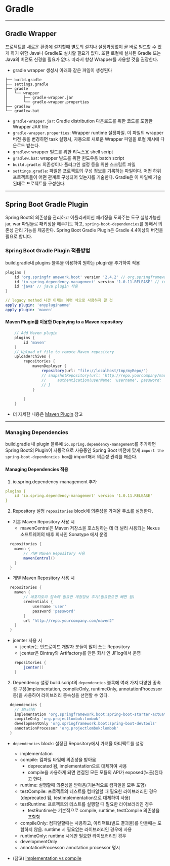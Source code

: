 # Gradle 
 
------- 
## Gradle Wrapper 
프로젝트를 새로운 환경에 설치할때 별도의 설치나 설정과정없이 곧 바로 빌드할 수 있게 하기 위함 
Java나 Gradle도 설치할 필요가 없다. 또한 로컬에 설치된 Gradle 또는 Java의 버전도 신경쓸 필요가 없다. 따라서 항상 Wrapper를 사용할 것을 권장한다. 
* gradle wrapper 생성시 아래와 같은 파일이 생성된다 
``` 
├── build.gradle 
├── settings.gradle 
├── gradle 
│   └── wrapper 
│       ├── gradle-wrapper.jar 
│       └── gradle-wrapper.properties 
├── gradlew 
└── gradlew.bat 
``` 
* `gradle-wrapper.jar`: Gradle distribution 다운로드를 위한 코드를 포함한 Wrapper JAR file 
* `gradle-wrapper.properties`: Wrapper runtime 설정파일. 이 파일의 wrapper 버전 등을 변경하면 task 실행시, 자동으로 새로운 Wrapper 파일을 로컬 캐시에 다운로드 받는다. 
* `gradlew`: wrapper 빌드를 위한 리눅스용 shell script 
* `gradlew.bat`: wrapper 빌드를 위한 윈도우용 batch script 
* `build.gradle`: 의존성이나 플러그인 설정 등을 위한 스크립트 파일 
* `settings.gradle`: 파일은 프로젝트의 구성 정보를 기록하는 파일이다. 어떤 하위프로젝트들이 어떤 관계로 구성되어 있는지를 기술한다. Gradle은 이 파일에 기술된대로 프로젝트를 구성한다. 
 
------- 
## Spring Boot Gradle Plugin 
Spring Boot의 의존성을 관리하고 어플리케이션 패키징을 도와주는 도구 
실행가능한 jar, war 파일들로 패키징을 해주기도 하고, `spring-boot-dependencies`를 통해서 의존성 관리 기능을 제공한다. 
Spring Boot Gradle Plugin은 Gradle 4.4이상의 버전을 필요로 합니다. 
 
### Spring Boot Gradle Plugin 적용방법 
build.gradle내 plugins 블록을 이용하여 원하는 plugin을 추가하여 적용 
```groovy 
plugins { 
	id 'org.springfr amework.boot' version '2.4.2' // org.springframework.boot plugin 적용 
	id 'io.spring.dependency-management' version '1.0.11.RELEASE' // io.spring.dependency-management plugin 적용 
	id 'java' // java plugin 적용 
} 
``` 
```yml 
// legacy method 니깐 이제는 이런 식으로 사용하지 말 것 
apply plugin: 'anypluginanme' 
apply plugin: 'maven' 
``` 
 
#### Maven Plugin를 이용한 Deploying to a Maven repository 
```groovy 
    // Add Maven plugin 
    plugins { 
        id 'maven' 
    } 
    // Upload of file to remote Maven repository 
    uploadArchives { 
        repositories { 
            mavenDeployer { 
                repository(url: "file://localhost/tmp/myRepo/") 
                // snapshotRepository(url: 'http://repo.yourcompany/maven-snapshots/') { 
                //     authentication(userName: 'username', password: 'password') 
                // } 
            } 
             
        } 
    } 
``` 
* 더 자세한 내용은 [Maven Plugin](https://docs.gradle.org/current/userguide/maven_plugin.html#sec:maven_convention_properties) 참고 

------- 
### Managing Dependencies 
build.gradle 내 plugin 블록에 `io.spring.dependency-management`를 추가하면 Spring Boot의 Plugin이 자동적으로 사용중인 Spring Boot 버전에 맞게 `import the spring-boot-dependencies bom`를 import해서 의존성 관리를 해준다. 
 
#### Managing Dependencies 적용 
1. io.spring.dependency-management 추가 
```yml 
plugins { 
	id 'io.spring.dependency-management' version '1.0.11.RELEASE' 
} 
``` 
2. Repository 설정 
`repositories` block에 의존성을 가져올 주소를 설정한다. 
* 기본 Maven Repository 사용 시 
    * mavenCentral은 Maven 저장소을 호스팅하는 데 더 널리 사용되는 Nexus 소프트웨어의 배후 회사인 Sonatype 에서 운영 
```groovy 
  repositories { 
    maven { 
        // 기본 Maven Repository 사용 
        mavenCentral() 
    } 
  } 
``` 
* 개별 Maven Repository 사용 시 
```groovy 
  repositories { 
    maven { 
        // 레포지토리 접속에 필요한 계정정보 추가(필요없으면 빼면 됨) 
        credentials { 
            username 'user' 
            password 'password' 
        } 
        url "http://repo.yourcompany.com/maven2" 
    } 
  } 
``` 
* jcenter 사용 시 
    * jcenter는 안드로이드 개발자 분들이 많이 쓰는 Repository 
    * jcenter은 Bintray와 Artifactory를 만든 회사 인 JFlog에서 운영 
```groovy 
    repositories { 
        jcenter() 
    } 
``` 
 
2. Dependency 설정 
build.script의 `dependencies` 블록에 여러 가지 다양한 종속성 구성(implementation, compileOnly, runtimeOnly, annotationProcessor 등)을 사용하여 라이브러리 종속성을 선언할 수 있다. 
```groovy 
  dependencies { 
  	// 모니터링 
	implementation 'org.springframework.boot:spring-boot-starter-actuator' 
	compileOnly 'org.projectlombok:lombok' 
	developmentOnly 'org.springframework.boot:spring-boot-devtools' 
	annotationProcessor 'org.projectlombok:lombok' 
  } 
``` 
* `dependencies` block: 설정된 Repository에서 가져올 아티팩트를 설정 
    * implementation 
    * compile: 컴파일 타임에 의존성을 받아옴
        * deprecated 됨, implementation으로 대체하여 사용 
        * compile을 사용하게 되면 연결된 모든 모듈의 API가 exposed(노출)된다고 한다. 
    * runtime: 실행할때 의존성을 받아옴(기본적으로 컴파일을 모두 포함) 
    * testCompile: 프로젝트의 테스트를 컴파일할 때 필요한 라이브러리인 경우 (deprecated 됨, testimplementation으로 대체하여 사용) 
    * testRuntime: 프로젝트의 테스트를 실행할 때 필요한 라이브러리인 경우 
        * testRuntime는 기본적으로 compile, runtime, testCompile 의존성을 포함함 
    * compileOnly: 컴파일할때는 사용하고, 아티팩트(빌드 결과물)를 만들때는 포함하지 않음. runtime 시 필요없는 라이브러리인 경우에 사용 
    * runtimeOnly: runtime 시에만 필요한 라이브러리인 경우 
    * developmentOnly 
    * annotationProcessor: annotation processor 명시 
 
* (참고) [implementation vs compile](https://hack-jam.tistory.com/13)

